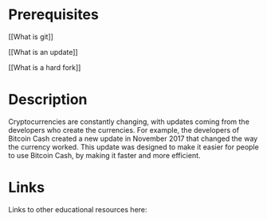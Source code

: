 # Prerequisites
[[What is git]]


[[What is an update]]


[[What is a hard fork]]

# Description
  
Cryptocurrencies are constantly changing, with updates coming from the developers who create the currencies. For example, the developers of Bitcoin Cash created a new update in November 2017 that changed the way the currency worked. This update was designed to make it easier for people to use Bitcoin Cash, by making it faster and more efficient.

# Links
Links to other educational resources here:
